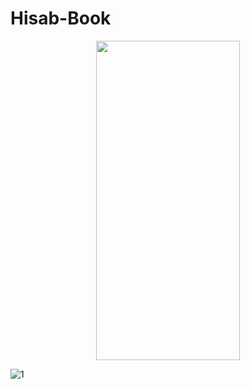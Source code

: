 # Hisab-Book

<p align="center">
  <img width="230" height="511" src="[http://www.fillmurray.com/460/300](https://user-images.githubusercontent.com/34826092/177025525-a94e7910-890a-4113-aa12-7e4b33f4c5b2.jpg)">
</p>

![1](https://user-images.githubusercontent.com/34826092/177025525-a94e7910-890a-4113-aa12-7e4b33f4c5b2.jpg)



